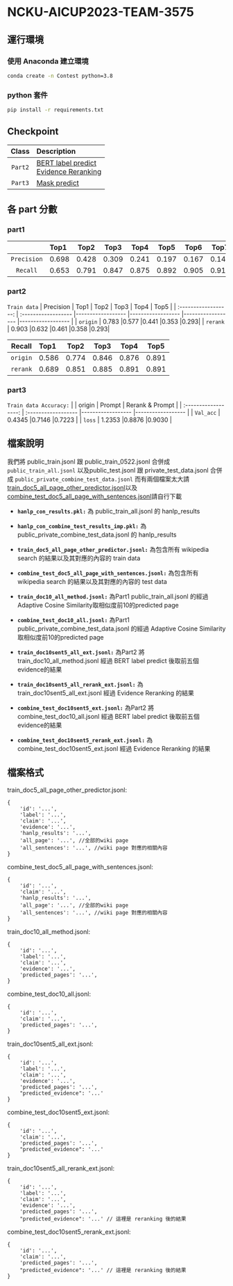 # NCKU-AICUP2023-TEAM-3575

## 運行環境
### 使用 Anaconda 建立環境
```bash
conda create -n Contest python=3.8
```
### python 套件
```bash
pip install -r requirements.txt
```
## Checkpoint
|        Class         | Description                          
| :------------------: | :----------------------------------- 
|     `Part2`          | [BERT label predict](https://drive.google.com/file/d/14g1haykEVEspO62SMqWVHZg6Ua-UY7gG/view?usp=drive_link)<br> [Evidence Reranking](https://drive.google.com/file/d/1w_xZEenaYmJdaBJzvu8RhszejcRJjcwO/view?usp=drive_link) 
|     `Part3`          | [Mask predict](https://drive.google.com/file/d/1mT_6Y2Bplq0ullOx8NgMXlAdSUXXM0-G/view?usp=drive_link)

## 各 part 分數
### part1
|                        | Top1    |  Top2    | Top3    | Top4    | Top5  | Top6  | Top7  | Top8  | Top9  | Top10 | 
| :------------------: | :------------------ |------------------ |------------------ |------------------ |------------------ |------------------ |------------------ |------------------ |------------------ |------------------ |
|          `Precision`   | 0.698   |	0.428   |	0.309 |0.241	|0.197	|0.167	|0.145	|0.128	|0.114	| 0.104 |
|           `Recall`     | 0.653   |	0.791	| 0.847	  |0.875	|0.892	|0.905	|0.913	|0.920	|0.926	| 0.931 |


### part2
`Train data`
|              Precision          | Top1    |  Top2    | Top3    | Top4    | Top5  |
| :------------------: | :------------------ |------------------ |------------------ |------------------ |------------------ |
|          `origin`   | 0.783	|0.577	|0.441	|0.353	|0.293|
|           `rerank`     | 0.903	|0.632	|0.461	|0.358	|0.293|

|              Recall          | Top1    |  Top2    | Top3    | Top4    | Top5  |
| :------------------: | :------------------ |------------------ |------------------ |------------------ |------------------ |
|          `origin`   | 0.586	| 0.774	| 0.846| 	0.876| 	0.891| 
|           `rerank`     | 0.689	|0.851	|0.885	|0.891|	0.891|

### part3
`Train data Accuracy:`
|                       | origin    |  Prompt    | Rerank & Prompt    |
| :------------------: | :------------------ |------------------ |------------------ |
|          `Val_acc`   | 0.4345	|0.7146	|0.7223	|
|           `loss`     | 1.2353	|0.8876	|0.9030	|

## 檔案說明
我們將 public_train.jsonl 跟 public_train_0522.jsonl 合併成 `public_train_all.jsonl`
以及public_test.jsonl 跟 private_test_data.jsonl 合併成 `public_private_combine_test_data.jsonl`
而有兩個檔案太大請[train_doc5_all_page_other_predictor.jsonl](https://drive.google.com/file/d/17171E3S6HRH9tFwtnhItrS-Vhms7Ce9O/view?usp=drive_link)以及[combine_test_doc5_all_page_with_sentences.jsonl](https://drive.google.com/file/d/1Jrs2aQVZX4JVqGHpfMGzmUIq7BSPkYuj/view?usp=drive_link)請自行下載
* **`hanlp_con_results.pkl:`** 為 public_train_all.jsonl 的 hanlp_results

* **`hanlp_con_combine_test_results_imp.pkl:`** 為 public_private_combine_test_data.jsonl 的 hanlp_results
* **`train_doc5_all_page_other_predictor.jsonl:`** 為包含所有 wikipedia search 的結果以及其對應的內容的 train data
* **`combine_test_doc5_all_page_with_sentences.jsonl:`** 為包含所有 wikipedia search 的結果以及其對應的內容的 test data
* **`train_doc10_all_method.jsonl:`** 為Part1 public_train_all.jsonl 的經過 Adaptive Cosine Similarity取相似度前10的predicted page
* **`combine_test_doc10_all.jsonl:`** 為Part1 public_private_combine_test_data.jsonl 的經過 Adaptive Cosine Similarity取相似度前10的predicted page
* **`train_doc10sent5_all_ext.jsonl:`** 為Part2 將 train_doc10_all_method.jsonl 經過 BERT label predict 後取前五個 evidence的結果
* **`train_doc10sent5_all_rerank_ext.jsonl:`** 為 train_doc10sent5_all_ext.jsonl 經過 Evidence Reranking 的結果
* **`combine_test_doc10sent5_ext.jsonl:`** 為Part2 將 combine_test_doc10_all.jsonl 經過 BERT label predict 後取前五個 evidence的結果
* **`combine_test_doc10sent5_rerank_ext.jsonl:`** 為 combine_test_doc10sent5_ext.jsonl 經過 Evidence Reranking 的結果

## 檔案格式

train_doc5_all_page_other_predictor.jsonl:
```python3
{
    'id': '...',
    'label': '...',
    'claim': '...',
    'evidence': '...', 
    'hanlp_results': '...',
    'all_page': '...', //全部的wiki page
    'all_sentences': '...', //wiki page 對應的相關內容
}
```
combine_test_doc5_all_page_with_sentences.jsonl:
```python3
{
    'id': '...',
    'claim': '...',
    'hanlp_results': '...',
    'all_page': '...', //全部的wiki page
    'all_sentences': '...', //wiki page 對應的相關內容
}
```
train_doc10_all_method.jsonl:
```python3
{
    'id': '...',
    'label': '...',
    'claim': '...',
    'evidence': '...',
    'predicted_pages': '...',
}
```
combine_test_doc10_all.jsonl:
```python3
{
    'id': '...',
    'claim': '...',
    'predicted_pages': '...',
}
```
train_doc10sent5_all_ext.jsonl:
```python3
{
    'id': '...',
    'label': '...',
    'claim': '...',
    'evidence': '...',
    'predicted_pages': '...',
    "predicted_evidence": '...'
}
```
combine_test_doc10sent5_ext.jsonl:
```python3
{
    'id': '...',
    'claim': '...',
    'predicted_pages': '...',
    "predicted_evidence": '...'
}
```
train_doc10sent5_all_rerank_ext.jsonl:
```python3
{
    'id': '...',
    'label': '...',
    'claim': '...',
    'evidence': '...',
    'predicted_pages': '...',
    "predicted_evidence": '...' // 這裡是 reranking 後的結果
```
combine_test_doc10sent5_rerank_ext.jsonl:
```python3
{
    'id': '...',
    'claim': '...',
    'predicted_pages': '...',
    "predicted_evidence": '...' // 這裡是 reranking 後的結果
}
```